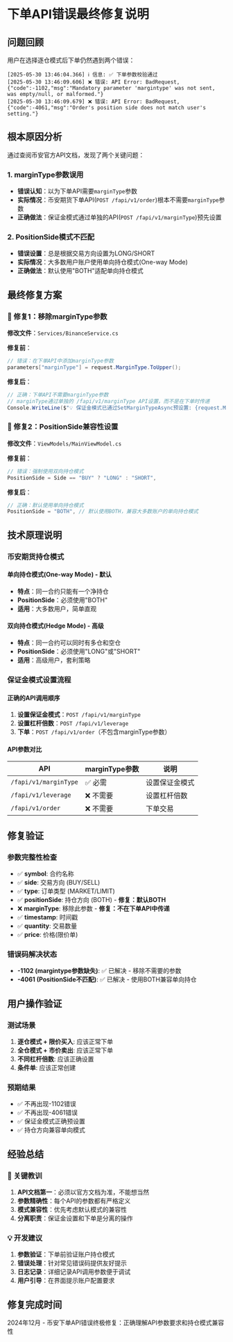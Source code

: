 # 下单API错误最终修复说明

## 问题回顾

用户在选择逐仓模式后下单仍然遇到两个错误：
```
[2025-05-30 13:46:04.366] ℹ️ 信息: ✅ 下单参数校验通过
[2025-05-30 13:46:09.606] ❌ 错误: API Error: BadRequest, {"code":-1102,"msg":"Mandatory parameter 'margintype' was not sent, was empty/null, or malformed."}
[2025-05-30 13:46:09.679] ❌ 错误: API Error: BadRequest, {"code":-4061,"msg":"Order's position side does not match user's setting."}
```

## 根本原因分析

通过查阅币安官方API文档，发现了两个关键问题：

### 1. marginType参数误用
- **错误认知**：以为下单API需要`marginType`参数
- **实际情况**：币安期货下单API(`POST /fapi/v1/order`)根本不需要`marginType`参数
- **正确做法**：保证金模式通过单独的API(`POST /fapi/v1/marginType`)预先设置

### 2. PositionSide模式不匹配  
- **错误设置**：总是根据交易方向设置为LONG/SHORT
- **实际情况**：大多数用户账户使用单向持仓模式(One-way Mode)
- **正确做法**：默认使用"BOTH"适配单向持仓模式

## 最终修复方案

### 🔧 修复1：移除marginType参数

**修改文件**：`Services/BinanceService.cs`

**修复前**：
```csharp
// 错误：在下单API中添加marginType参数
parameters["marginType"] = request.MarginType.ToUpper();
```

**修复后**：
```csharp
// 正确：下单API不需要marginType参数
// marginType通过单独的 /fapi/v1/marginType API设置，而不是在下单时传递
Console.WriteLine($"💡 保证金模式已通过SetMarginTypeAsync预设置: {request.MarginType ?? "默认"}");
```

### 🔧 修复2：PositionSide兼容性设置

**修改文件**：`ViewModels/MainViewModel.cs`

**修复前**：
```csharp
// 错误：强制使用双向持仓模式
PositionSide = Side == "BUY" ? "LONG" : "SHORT",
```

**修复后**：
```csharp
// 正确：默认使用单向持仓模式
PositionSide = "BOTH", // 默认使用BOTH，兼容大多数账户的单向持仓模式
```

## 技术原理说明

### 币安期货持仓模式

#### 单向持仓模式(One-way Mode) - 默认
- **特点**：同一合约只能有一个净持仓
- **PositionSide**：必须使用"BOTH"
- **适用**：大多数用户，简单直观

#### 双向持仓模式(Hedge Mode) - 高级
- **特点**：同一合约可以同时有多仓和空仓
- **PositionSide**：必须使用"LONG"或"SHORT"
- **适用**：高级用户，套利策略

### 保证金模式设置流程

#### 正确的API调用顺序
1. **设置保证金模式**：`POST /fapi/v1/marginType`
2. **设置杠杆倍数**：`POST /fapi/v1/leverage`  
3. **下单**：`POST /fapi/v1/order`（不包含marginType参数）

#### API参数对比

| API | marginType参数 | 说明 |
|-----|----------------|------|
| `/fapi/v1/marginType` | ✅ 必需 | 设置保证金模式 |
| `/fapi/v1/leverage` | ❌ 不需要 | 设置杠杆倍数 |
| `/fapi/v1/order` | ❌ 不需要 | 下单交易 |

## 修复验证

### 参数完整性检查
- ✅ **symbol**: 合约名称
- ✅ **side**: 交易方向 (BUY/SELL)
- ✅ **type**: 订单类型 (MARKET/LIMIT)
- ✅ **positionSide**: 持仓方向 (BOTH) - **修复：默认BOTH**
- ❌ **marginType**: 移除此参数 - **修复：不在下单API中传递**
- ✅ **timestamp**: 时间戳
- ✅ **quantity**: 交易数量
- ✅ **price**: 价格(限价单)

### 错误码解决状态
- **-1102 (margintype参数缺失)**: ✅ 已解决 - 移除不需要的参数
- **-4061 (PositionSide不匹配)**: ✅ 已解决 - 使用BOTH兼容单向持仓

## 用户操作验证

### 测试场景
1. **逐仓模式 + 限价买入**: 应该正常下单
2. **全仓模式 + 市价卖出**: 应该正常下单
3. **不同杠杆倍数**: 应该正确设置
4. **条件单**: 应该正常创建

### 预期结果
- ✅ 不再出现-1102错误
- ✅ 不再出现-4061错误  
- ✅ 保证金模式正确预设置
- ✅ 持仓方向兼容单向模式

## 经验总结

### 🎯 关键教训
1. **API文档第一**：必须以官方文档为准，不能想当然
2. **参数精确性**：每个API的参数都有严格定义
3. **模式兼容性**：优先考虑默认模式的兼容性
4. **分离职责**：保证金设置和下单是分离的操作

### 💡 开发建议
1. **参数验证**：下单前验证账户持仓模式
2. **错误处理**：针对常见错误码提供友好提示
3. **日志记录**：详细记录API调用参数便于调试
4. **用户引导**：在界面提示账户配置要求

## 修复完成时间

2024年12月 - 币安下单API错误终极修复：正确理解API参数要求和持仓模式兼容性 